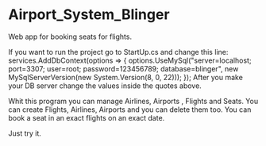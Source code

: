 # Airport_System_Blinger
Web app for booking seats for flights.

If you want to run the project go to StartUp.cs and change this line:
services.AddDbContext<BlingerDbContext>(options =>
            {
                options.UseMySql("server=localhost; port=3307; user=root; password=123456789; database=blinger", new MySqlServerVersion(new System.Version(8, 0, 22)));
            });
After you make your DB server change the values inside the quotes above.






Whit this program you can manage Airlines, Airports , Flights and Seats. You can create Flights, Airlines, Airports and you can delete them too.
You can book a seat in an exact flights on an exact date. 

Just try it.